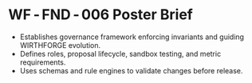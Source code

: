 # WF ‑ FND ‑ 006 Poster Brief

- Establishes governance framework enforcing invariants and guiding WIRTHFORGE evolution.
- Defines roles, proposal lifecycle, sandbox testing, and metric requirements.
- Uses schemas and rule engines to validate changes before release.

